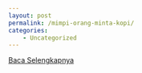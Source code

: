 ```yaml
---
layout: post
permalink: /mimpi-orang-minta-kopi/
categories:
    - Uncategorized
---
```


[Baca Selengkapnya](/03)